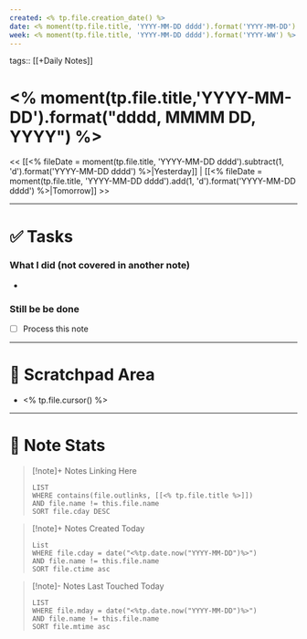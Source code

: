 ```yaml
---
created: <% tp.file.creation_date() %>
date: <% moment(tp.file.title, 'YYYY-MM-DD dddd').format('YYYY-MM-DD') %>
week: <% moment(tp.file.title, 'YYYY-MM-DD dddd').format('YYYY-WW') %>
---
```

tags:: [[+Daily Notes]]

# <% moment(tp.file.title,'YYYY-MM-DD').format("dddd, MMMM DD, YYYY") %>

<< [[<% fileDate = moment(tp.file.title, 'YYYY-MM-DD dddd').subtract(1, 'd').format('YYYY-MM-DD dddd') %>|Yesterday]] | [[<% fileDate = moment(tp.file.title, 'YYYY-MM-DD dddd').add(1, 'd').format('YYYY-MM-DD dddd') %>|Tomorrow]] >>

---
# ✅ Tasks

### What I did (not covered in another note)

* 

### Still be be done

* [ ] Process this note


---
# 🤔 Scratchpad Area

* <% tp.file.cursor() %>

---
# 📝 Note Stats

> [!note]+ Notes Linking Here
> ```dataview
> LIST 
> WHERE contains(file.outlinks, [[<% tp.file.title %>]])
> AND file.name != this.file.name
> SORT file.cday DESC

> [!note]+ Notes Created Today
> ```dataview
> List 
> WHERE file.cday = date("<%tp.date.now("YYYY-MM-DD")%>")
> AND file.name != this.file.name
> SORT file.ctime asc
> ```

> [!note]- Notes Last Touched Today
> ```dataview
> LIST
> WHERE file.mday = date("<%tp.date.now("YYYY-MM-DD")%>")
> AND file.name != this.file.name
> SORT file.mtime asc
> ```
